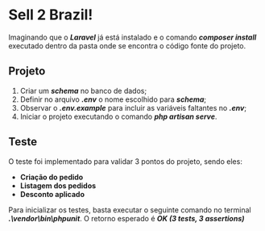 # Sell 2 Brazil!

Imaginando que o ***Laravel*** já está instalado e o comando ***composer install*** executado dentro da pasta onde se encontra o código fonte do projeto.

## Projeto

 1. Criar um ***schema*** no banco de dados;
 2. Definir no arquivo ***.env*** o nome escolhido para ***schema***;
 3. Observar o ***.env.example*** para incluir as variáveis faltantes no ***.env***;
 4. Iniciar o projeto executando o comando ***php artisan serve***. 

## Teste

O teste foi implementado para validar 3 pontos do projeto, sendo eles:

 - **Criação do pedido**
 - **Listagem dos pedidos**
 - **Desconto aplicado**

Para inicializar os testes, basta executar o seguinte comando no terminal  ***.\vendor\bin\phpunit***. O retorno esperado é ***OK (3 tests, 3 assertions)***